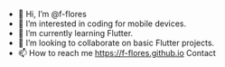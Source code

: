 - 👋 Hi, I’m @f-flores
- 👀 I’m interested in coding for mobile devices.
- 🌱 I’m currently learning Flutter.
- 💞️ I’m looking to collaborate on basic Flutter projects.
- 📫 How to reach me https://f-flores.github.io Contact

<!---
f-flores/f-flores is a ✨ special ✨ repository because its `README.md` (this file) appears on your GitHub profile.
You can click the Preview link to take a look at your changes.
--->
